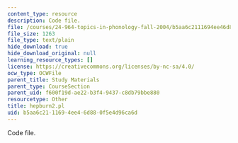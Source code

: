 ```yaml
---
content_type: resource
description: Code file.
file: /courses/24-964-topics-in-phonology-fall-2004/b5aa6c2111694ee46d880f5e4d96ca6d_hepburn2.pl
file_size: 1263
file_type: text/plain
hide_download: true
hide_download_original: null
learning_resource_types: []
license: https://creativecommons.org/licenses/by-nc-sa/4.0/
ocw_type: OCWFile
parent_title: Study Materials
parent_type: CourseSection
parent_uid: f600f19d-ae22-b3f4-9437-c8db79bbe880
resourcetype: Other
title: hepburn2.pl
uid: b5aa6c21-1169-4ee4-6d88-0f5e4d96ca6d
---
```

Code file.